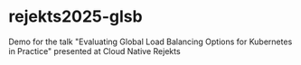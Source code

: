 # rejekts2025-glsb
Demo for the talk "Evaluating Global Load Balancing Options for Kubernetes in Practice" presented at Cloud Native Rejekts
